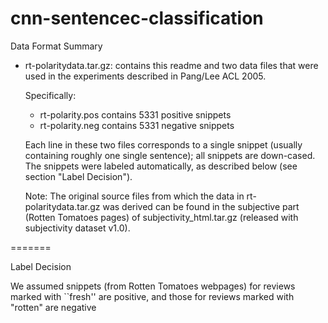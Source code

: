 # cnn-sentencec-classification

Data Format Summary 

- rt-polaritydata.tar.gz: contains this readme and two data files that
  were used in the experiments described in Pang/Lee ACL 2005.

  Specifically: 
  * rt-polarity.pos contains 5331 positive snippets
  * rt-polarity.neg contains 5331 negative snippets

  Each line in these two files corresponds to a single snippet (usually
  containing roughly one single sentence); all snippets are down-cased.  
  The snippets were labeled automatically, as described below (see 
  section "Label Decision").

  Note: The original source files from which the data in
  rt-polaritydata.tar.gz was derived can be found in the subjective
  part (Rotten Tomatoes pages) of subjectivity_html.tar.gz (released 
  with subjectivity dataset v1.0).

   
=======

Label Decision 

We assumed snippets (from Rotten Tomatoes webpages) for reviews marked with 
``fresh'' are positive, and those for reviews marked with "rotten" are negative
